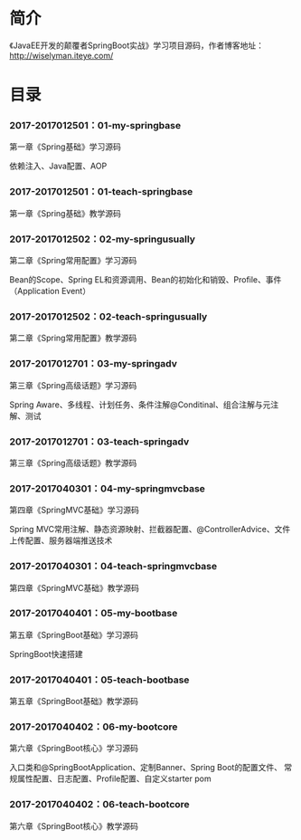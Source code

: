 # 简介 

《JavaEE开发的颠覆者SpringBoot实战》学习项目源码，作者博客地址：http://wiselyman.iteye.com/

# 目录 

### 2017-2017012501：01-my-springbase<br>
第一章《Spring基础》学习源码
<p>
依赖注入、Java配置、AOP
</p>

### 2017-2017012501：01-teach-springbase<br>
第一章《Spring基础》教学源码

### 2017-2017012502：02-my-springusually<br>
第二章《Spring常用配置》学习源码
<p>
Bean的Scope、Spring EL和资源调用、Bean的初始化和销毁、Profile、事件（Application Event）
</p>

### 2017-2017012502：02-teach-springusually<br>
第二章《Spring常用配置》教学源码

### 2017-2017012701：03-my-springadv<br>
第三章《Spring高级话题》学习源码
<p>
Spring Aware、多线程、计划任务、条件注解@Conditinal、组合注解与元注解、测试
</p>

### 2017-2017012701：03-teach-springadv<br>
第三章《Spring高级话题》教学源码

### 2017-2017040301：04-my-springmvcbase<br>
第四章《SpringMVC基础》学习源码
<p>
Spring MVC常用注解、静态资源映射、拦截器配置、@ControllerAdvice、文件上传配置、服务器端推送技术
</p>

### 2017-2017040301：04-teach-springmvcbase<br>
第四章《SpringMVC基础》教学源码

### 2017-2017040401：05-my-bootbase<br>
第五章《SpringBoot基础》学习源码
<p>
SpringBoot快速搭建 
</p>

### 2017-2017040401：05-teach-bootbase<br>
第五章《SpringBoot基础》教学源码

### 2017-2017040402：06-my-bootcore<br>
第六章《SpringBoot核心》学习源码
<p>
入口类和@SpringBootApplication、定制Banner、Spring Boot的配置文件、
常规属性配置、日志配置、Profile配置、自定义starter pom
</p>

### 2017-2017040402：06-teach-bootcore<br>
第六章《SpringBoot核心》教学源码
